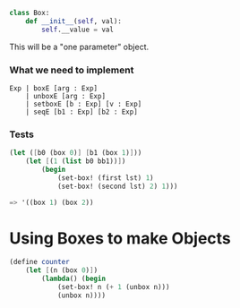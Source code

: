 ```python
class Box:
	def __init__(self, val):
		self.__value = val
```
This will be a "one parameter" object. 

### What we need to implement 
```
Exp | boxE [arg : Exp]
	| unboxE [arg : Exp]
	| setboxE [b : Exp] [v : Exp]
	| seqE [b1 : Exp] [b2 : Exp]
```

### Tests
```scheme 
(let ([b0 (box 0)] [b1 (box 1)]))
	(let [(1 (list b0 bb1))])
		(begin 
			(set-box! (first lst) 1)
			(set-box! (second lst) 2) 1))) 

=> '((box 1) (box 2))
```

# Using Boxes to make Objects 
```scheme 
(define counter 
	(let [(n (box 0)])
		(lambda() (begin
			(set-box! n (+ 1 (unbox n)))
			(unbox n))))
```

